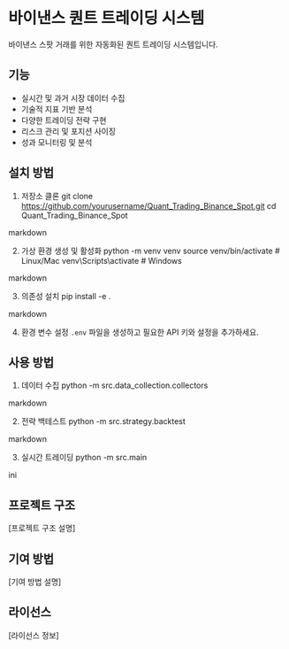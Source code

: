 # 바이낸스 퀀트 트레이딩 시스템

바이낸스 스팟 거래를 위한 자동화된 퀀트 트레이딩 시스템입니다.

## 기능

- 실시간 및 과거 시장 데이터 수집
- 기술적 지표 기반 분석
- 다양한 트레이딩 전략 구현
- 리스크 관리 및 포지션 사이징
- 성과 모니터링 및 분석

## 설치 방법

1. 저장소 클론
git clone https://github.com/yourusername/Quant_Trading_Binance_Spot.git
cd Quant_Trading_Binance_Spot

markdown

2. 가상 환경 생성 및 활성화
python -m venv venv
source venv/bin/activate # Linux/Mac
venv\Scripts\activate # Windows

markdown

3. 의존성 설치
pip install -e .

markdown

4. 환경 변수 설정
`.env` 파일을 생성하고 필요한 API 키와 설정을 추가하세요.

## 사용 방법

1. 데이터 수집
python -m src.data_collection.collectors

markdown

2. 전략 백테스트
python -m src.strategy.backtest

markdown

3. 실시간 트레이딩
python -m src.main

ini

## 프로젝트 구조

[프로젝트 구조 설명]

## 기여 방법

[기여 방법 설명]

## 라이선스

[라이선스 정보]